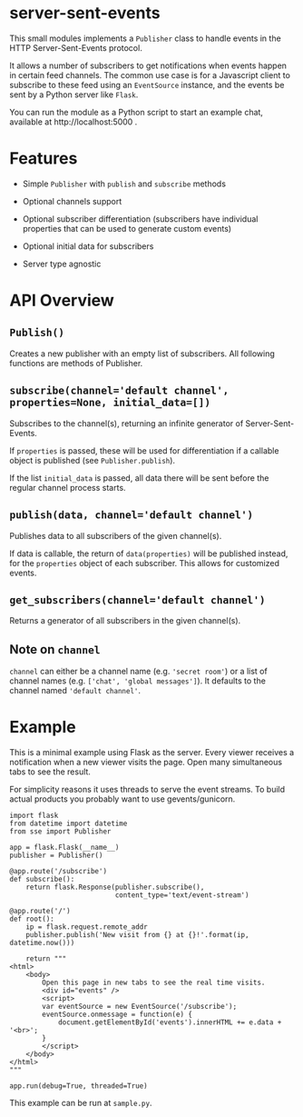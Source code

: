 server-sent-events
==================

This small modules implements a `Publisher` class to handle events in the HTTP
Server-Sent-Events protocol.

It allows a number of subscribers to get notifications when events happen in
certain feed channels. The common use case is for a Javascript client to
subscribe to these feed using an `EventSource` instance, and the events be sent
by a Python server like `Flask`.

You can run the module as a Python script to start an example chat, available
at http://localhost:5000 .


Features
========

- Simple `Publisher` with `publish` and `subscribe` methods

- Optional channels support

- Optional subscriber differentiation (subscribers have individual properties
  that can be used to generate custom events)

- Optional initial data for subscribers

- Server type agnostic


API Overview
============

`Publish()`
-----------
Creates a new publisher with an empty list of subscribers. All following
functions are methods of Publisher.


`subscribe(channel='default channel', properties=None, initial_data=[])`
------------------------------------------------------------------------
Subscribes to the channel(s), returning an infinite generator of
Server-Sent-Events.

If `properties` is passed, these will be used for differentiation if a
callable object is published (see `Publisher.publish`).

If the list `initial_data` is passed, all data there will be sent
before the regular channel process starts.


`publish(data, channel='default channel')`
------------------------------------------------
Publishes data to all subscribers of the given channel(s).

If data is callable, the return of `data(properties)` will be published
instead, for the `properties` object of each subscriber. This allows
for customized events.


`get_subscribers(channel='default channel')`
--------------------------------------------------
Returns a generator of all subscribers in the given channel(s).


Note on `channel`
-----------------

`channel` can either be a channel name (e.g. `'secret room'`) or a list
of channel names (e.g. `['chat', 'global messages']`). It defaults to
the channel named `'default channel'`.


Example
=======

This is a minimal example using Flask as the server. Every viewer receives a
notification when a new viewer visits the page. Open many simultaneous tabs to
see the result.

For simplicity reasons it uses threads to serve the event streams. To build
actual products you probably want to use gevents/gunicorn.

    import flask
    from datetime import datetime
    from sse import Publisher

    app = flask.Flask(__name__)
    publisher = Publisher()

    @app.route('/subscribe')
    def subscribe():
        return flask.Response(publisher.subscribe(),
                              content_type='text/event-stream')

    @app.route('/')
    def root():
        ip = flask.request.remote_addr
        publisher.publish('New visit from {} at {}!'.format(ip, datetime.now()))

        return """
    <html>
        <body>
            Open this page in new tabs to see the real time visits.
            <div id="events" />
            <script>
            var eventSource = new EventSource('/subscribe');
            eventSource.onmessage = function(e) {
                document.getElementById('events').innerHTML += e.data + '<br>';
            }
            </script>
        </body>
    </html>
    """

    app.run(debug=True, threaded=True)

This example can be run at `sample.py`.
